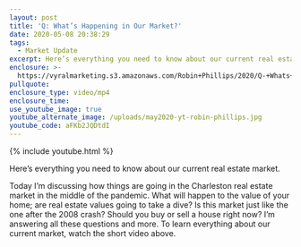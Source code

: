 ```yaml
---
layout: post
title: 'Q: What’s Happening in Our Market?'
date: 2020-05-08 20:38:29
tags:
  - Market Update
excerpt: Here’s everything you need to know about our current real estate market.
enclosure: >-
  https://vyralmarketing.s3.amazonaws.com/Robin+Phillips/2020/Q-+Whats+Happening+in+Our+Market_.mp4
pullquote:
enclosure_type: video/mp4
enclosure_time:
use_youtube_image: true
youtube_alternate_image: /uploads/may2020-yt-robin-phillips.jpg
youtube_code: aFKb2JQDtdI
---
```


{% include youtube.html %}

Here’s everything you need to know about our current real estate market.&nbsp;

Today I’m discussing how things are going in the Charleston real estate market in the middle of the pandemic. What will happen to the value of your home; are real estate values going to take a dive? Is this market just like the one after the 2008 crash? Should you buy or sell a house right now? I’m answering all these questions and more. To learn everything about our current market, watch the short video above.&nbsp;